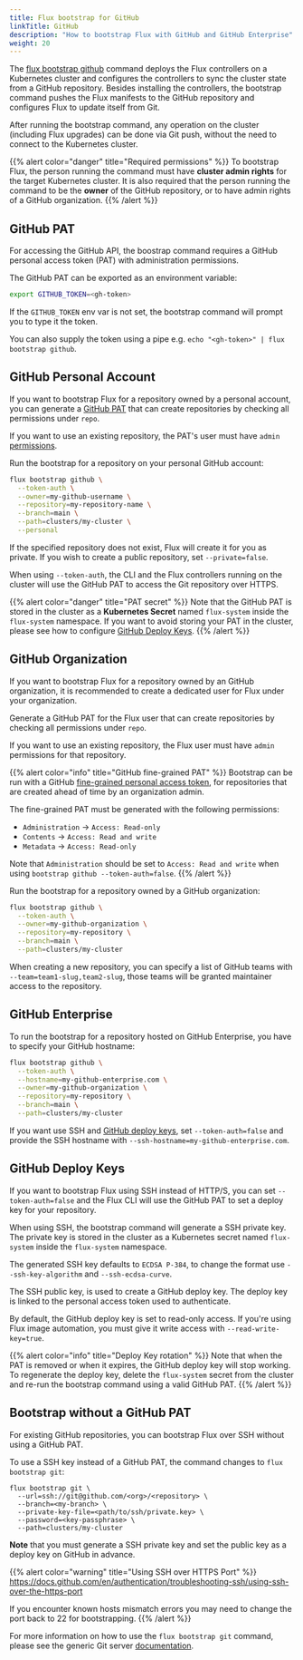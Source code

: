 ```yaml
---
title: Flux bootstrap for GitHub
linkTitle: GitHub
description: "How to bootstrap Flux with GitHub and GitHub Enterprise"
weight: 20
---
```


The [flux bootstrap github](/flux/cmd/flux_bootstrap_github/) command deploys the Flux controllers
on a Kubernetes cluster and configures the controllers to sync the cluster state from a GitHub repository.
Besides installing the controllers, the bootstrap command pushes the Flux manifests to the GitHub repository
and configures Flux to update itself from Git.

After running the bootstrap command, any operation on the cluster (including Flux upgrades)
can be done via Git push, without the need to connect to the Kubernetes cluster.

{{% alert color="danger" title="Required permissions" %}}
To bootstrap Flux, the person running the command must have **cluster admin rights** for the target Kubernetes cluster.
It is also required that the person running the command to be the **owner** of the GitHub repository,
or to have admin rights of a GitHub organization.
{{% /alert %}}

## GitHub PAT 

For accessing the GitHub API, the boostrap command requires a GitHub personal access token (PAT)
with administration permissions.

The GitHub PAT can be exported as an environment variable:

```sh
export GITHUB_TOKEN=<gh-token>
```

If the `GITHUB_TOKEN` env var is not set, the bootstrap command will prompt you to type it the token.

You can also supply the token using a pipe e.g. `echo "<gh-token>" | flux bootstrap github`.

## GitHub Personal Account

If you want to bootstrap Flux for a repository owned by a personal account, you can generate a
[GitHub PAT](https://help.github.com/en/github/authenticating-to-github/creating-a-personal-access-token-for-the-command-line)
that can create repositories by checking all permissions under `repo`.

If you want to use an existing repository, the PAT's user must have `admin`
[permissions](https://docs.github.com/en/organizations/managing-access-to-your-organizations-repositories/repository-roles-for-an-organization#permissions-for-each-role).

Run the bootstrap for a repository on your personal GitHub account:

```sh
flux bootstrap github \
  --token-auth \
  --owner=my-github-username \
  --repository=my-repository-name \
  --branch=main \
  --path=clusters/my-cluster \
  --personal
```

If the specified repository does not exist, Flux will create it for you as private. If you wish to create
a public repository, set `--private=false`.

When using `--token-auth`, the CLI and the Flux controllers running on the cluster will use the GitHub PAT
to access the Git repository over HTTPS.

{{% alert color="danger" title="PAT secret" %}}
Note that the GitHub PAT is stored in the cluster as a **Kubernetes Secret** named `flux-system`
inside the `flux-system` namespace. If you want to avoid storing your PAT in the cluster,
please see how to configure [GitHub Deploy Keys](#github-deploy-keys).
{{% /alert %}}

## GitHub Organization

If you want to bootstrap Flux for a repository owned by an GitHub organization,
it is recommended to create a dedicated user for Flux under your organization.

Generate a GitHub PAT for the Flux user that can create repositories by checking all permissions under `repo`.

If you want to use an existing repository, the Flux user must have `admin` permissions for that repository.

{{% alert color="info" title="GitHub fine-grained PAT" %}}
Bootstrap can be run with a GitHub [fine-grained personal access token](https://docs.github.com/en/authentication/keeping-your-account-and-data-secure/managing-your-personal-access-tokens#fine-grained-personal-access-tokens),
for repositories that are created ahead of time by an organization admin.

The fine-grained PAT must be generated with the following permissions:

- `Administration` -> `Access: Read-only`
- `Contents` -> `Access: Read and write`
- `Metadata` -> `Access: Read-only`

Note that `Administration` should be set to `Access: Read and write` when using `bootstrap github --token-auth=false`.
{{% /alert %}}

Run the bootstrap for a repository owned by a GitHub organization:

```sh
flux bootstrap github \
  --token-auth \
  --owner=my-github-organization \
  --repository=my-repository \
  --branch=main \
  --path=clusters/my-cluster
```

When creating a new repository, you can specify a list of GitHub teams with `--team=team1-slug,team2-slug`,
those teams will be granted maintainer access to the repository.

## GitHub Enterprise

To run the bootstrap for a repository hosted on GitHub Enterprise, you have to specify your GitHub hostname:

```sh
flux bootstrap github \
  --token-auth \
  --hostname=my-github-enterprise.com \
  --owner=my-github-organization \
  --repository=my-repository \
  --branch=main \
  --path=clusters/my-cluster
```

If you want use SSH and [GitHub deploy keys](#github-deploy-keys),
set `--token-auth=false` and provide the SSH hostname with `--ssh-hostname=my-github-enterprise.com`.

## GitHub Deploy Keys

If you want to bootstrap Flux using SSH instead of HTTP/S, you can set `--token-auth=false` and the Flux CLI
will use the GitHub PAT to set a deploy key for your repository.

When using SSH, the bootstrap command will generate a SSH private key. The private key is stored
in the cluster as a Kubernetes secret named `flux-system` inside the `flux-system` namespace.

The generated SSH key defaults to `ECDSA P-384`, to change the format use `--ssh-key-algorithm` and `--ssh-ecdsa-curve`.

The SSH public key, is used to create a GitHub deploy key.
The deploy key is linked to the personal access token used to authenticate.

By default, the GitHub deploy key is set to read-only access.
If you're using Flux image automation, you must give it write access with `--read-write-key=true`.

{{% alert color="info" title="Deploy Key rotation" %}}
Note that when the PAT is removed or when it expires, the GitHub deploy key will stop working.
To regenerate the deploy key, delete the `flux-system` secret from the cluster and re-run
the bootstrap command using a valid GitHub PAT.
{{% /alert %}}

## Bootstrap without a GitHub PAT

For existing GitHub repositories, you can bootstrap Flux over SSH without using a GitHub PAT.

To use a SSH key instead of a GitHub PAT, the command changes to `flux bootstrap git`:

```shell
flux bootstrap git \
  --url=ssh://git@github.com/<org>/<repository> \
  --branch=<my-branch> \
  --private-key-file=<path/to/ssh/private.key> \
  --password=<key-passphrase> \
  --path=clusters/my-cluster
```

**Note** that you must generate a SSH private key and set the public key as a deploy key on GitHub in advance.

{{% alert color="warning" title="Using SSH over HTTPS Port" %}}
https://docs.github.com/en/authentication/troubleshooting-ssh/using-ssh-over-the-https-port

If you encounter known hosts mismatch errors you may need to change the port back to 22 for bootstrapping.
{{% /alert %}}

For more information on how to use the `flux bootstrap git` command,
please see the generic Git server [documentation](generic-git-server.md).
